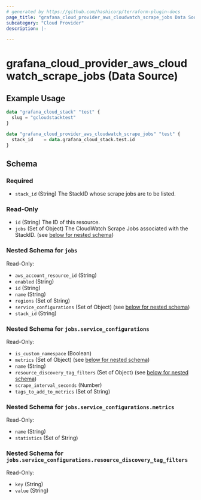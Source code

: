 ```yaml
---
# generated by https://github.com/hashicorp/terraform-plugin-docs
page_title: "grafana_cloud_provider_aws_cloudwatch_scrape_jobs Data Source - terraform-provider-grafana"
subcategory: "Cloud Provider"
description: |-
  
---
```


# grafana_cloud_provider_aws_cloudwatch_scrape_jobs (Data Source)



## Example Usage

```terraform
data "grafana_cloud_stack" "test" {
  slug = "gcloudstacktest"
}

data "grafana_cloud_provider_aws_cloudwatch_scrape_jobs" "test" {
  stack_id    = data.grafana_cloud_stack.test.id
}
```

<!-- schema generated by tfplugindocs -->
## Schema

### Required

- `stack_id` (String) The StackID whose scrape jobs are to be listed.

### Read-Only

- `id` (String) The ID of this resource.
- `jobs` (Set of Object) The CloudWatch Scrape Jobs associated with the StackID. (see [below for nested schema](#nestedatt--jobs))

<a id="nestedatt--jobs"></a>
### Nested Schema for `jobs`

Read-Only:

- `aws_account_resource_id` (String)
- `enabled` (String)
- `id` (String)
- `name` (String)
- `regions` (Set of String)
- `service_configurations` (Set of Object) (see [below for nested schema](#nestedobjatt--jobs--service_configurations))
- `stack_id` (String)

<a id="nestedobjatt--jobs--service_configurations"></a>
### Nested Schema for `jobs.service_configurations`

Read-Only:

- `is_custom_namespace` (Boolean)
- `metrics` (Set of Object) (see [below for nested schema](#nestedobjatt--jobs--service_configurations--metrics))
- `name` (String)
- `resource_discovery_tag_filters` (Set of Object) (see [below for nested schema](#nestedobjatt--jobs--service_configurations--resource_discovery_tag_filters))
- `scrape_interval_seconds` (Number)
- `tags_to_add_to_metrics` (Set of String)

<a id="nestedobjatt--jobs--service_configurations--metrics"></a>
### Nested Schema for `jobs.service_configurations.metrics`

Read-Only:

- `name` (String)
- `statistics` (Set of String)


<a id="nestedobjatt--jobs--service_configurations--resource_discovery_tag_filters"></a>
### Nested Schema for `jobs.service_configurations.resource_discovery_tag_filters`

Read-Only:

- `key` (String)
- `value` (String)
